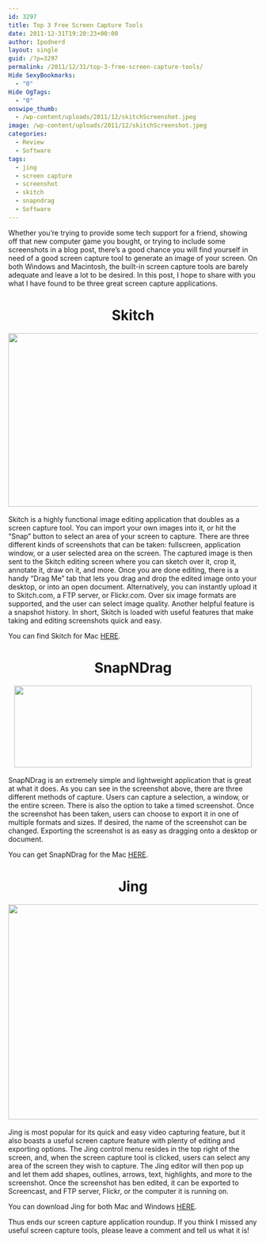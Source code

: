 ```yaml
---
id: 3297
title: Top 3 Free Screen Capture Tools
date: 2011-12-31T19:20:23+00:00
author: Ipodnerd
layout: single
guid: /?p=3297
permalink: /2011/12/31/top-3-free-screen-capture-tools/
Hide SexyBookmarks:
  - "0"
Hide OgTags:
  - "0"
onswipe_thumb:
  - /wp-content/uploads/2011/12/skitchScreenshot.jpeg
image: /wp-content/uploads/2011/12/skitchScreenshot.jpeg
categories:
  - Review
  - Software
tags:
  - jing
  - screen capture
  - screenshot
  - skitch
  - snapndrag
  - Software
---
```

Whether you&#8217;re trying to provide some tech support for a friend, showing off that new computer game you bought, or trying to include some screenshots in a blog post, there&#8217;s a good chance you will find yourself in need of a good screen capture tool to generate an image of your screen. On both Windows and Macintosh, the built-in screen capture tools are barely adequate and leave a lot to be desired. In this post, I hope to share with you what I have found to be three great screen capture applications.

<h1 style="text-align: center;">
  Skitch
</h1>

<p style="text-align: center;">
  <a href="/wp-content/uploads/2011/12/skitchScreenshot.jpeg"><img class="aligncenter size-full wp-image-3298" title="skitchScreenshot" src="/wp-content/uploads/2011/12/skitchScreenshot.jpeg" alt="" width="560" height="350" srcset="/wp-content/uploads/2011/12/skitchScreenshot.jpeg 800w, /wp-content/uploads/2011/12/skitchScreenshot-300x187.jpeg 300w, /wp-content/uploads/2011/12/skitchScreenshot-180x112.jpeg 180w, /wp-content/uploads/2011/12/skitchScreenshot-360x225.jpeg 360w, /wp-content/uploads/2011/12/skitchScreenshot-790x493.jpeg 790w" sizes="(max-width: 560px) 100vw, 560px" /></a>
</p>

<p style="text-align: left;">
  Skitch is a highly functional image editing application that doubles as a screen capture tool. You can import your own images into it, or hit the &#8220;Snap&#8221; button to select an area of your screen to capture. There are three different kinds of screenshots that can be taken: fullscreen, application window, or a user selected area on the screen. The captured image is then sent to the Skitch editing screen where you can sketch over it, crop it, annotate it, draw on it, and more. Once you are done editing, there is a handy &#8220;Drag Me&#8221; tab that lets you drag and drop the edited image onto your desktop, or into an open document. Alternatively, you can instantly upload it to Skitch.com, a FTP server, or Flickr.com. Over six image formats are supported, and the user can select image quality. Another helpful feature is a snapshot history. In short, Skitch is loaded with useful features that make taking and editing screenshots quick and easy.
</p>

<p style="text-align: left;">
  You can find Skitch for Mac <a href="http://skitch.com/" target="_blank">HERE</a>.
</p>

<h1 style="text-align: center;">
  SnapNDrag
</h1>

<p style="text-align: center;">
  <a href="/wp-content/uploads/2011/12/SnapNDrag.jpeg"><img class="aligncenter size-full wp-image-3302" title="SnapNDrag" src="/wp-content/uploads/2011/12/SnapNDrag.jpeg" alt="" width="480" height="165" srcset="/wp-content/uploads/2011/12/SnapNDrag.jpeg 480w, /wp-content/uploads/2011/12/SnapNDrag-300x103.jpeg 300w, /wp-content/uploads/2011/12/SnapNDrag-180x61.jpeg 180w, /wp-content/uploads/2011/12/SnapNDrag-360x123.jpeg 360w" sizes="(max-width: 480px) 100vw, 480px" /></a>
</p>

<p style="text-align: left;">
  SnapNDrag is an extremely simple and lightweight application that is great at what it does. As you can see in the screenshot above, there are three different methods of capture. Users can capture a selection, a window, or the entire screen. There is also the option to take a timed screenshot. Once the screenshot has been taken, users can choose to export it in one of multiple formats and sizes. If desired, the name of the screenshot can be changed. Exporting the screenshot is as easy as dragging onto a desktop or document.
</p>

<p style="text-align: left;">
  You can get SnapNDrag for the Mac <a href="http://www.yellowmug.com/snapndrag/" target="_blank">HERE</a>.
</p>

<h1 style="text-align: center;">
  Jing
</h1>

<p style="text-align: center;">
  <a href="/wp-content/uploads/2011/12/jing2.jpeg"><img class="aligncenter size-full wp-image-3303" title="jing2" src="/wp-content/uploads/2011/12/jing2.jpeg" alt="" width="558" height="434" srcset="/wp-content/uploads/2011/12/jing2.jpeg 620w, /wp-content/uploads/2011/12/jing2-300x233.jpeg 300w, /wp-content/uploads/2011/12/jing2-180x139.jpeg 180w, /wp-content/uploads/2011/12/jing2-360x279.jpeg 360w" sizes="(max-width: 558px) 100vw, 558px" /></a>
</p>

Jing is most popular for its quick and easy video capturing feature, but it also boasts a useful screen capture feature with plenty of editing and exporting options. The Jing control menu resides in the top right of the screen, and, when the screen capture tool is clicked, users can select any area of the screen they wish to capture. The Jing editor will then pop up and let them add shapes, outlines, arrows, text, highlights, and more to the screenshot. Once the screenshot has ben edited, it can be exported to Screencast, and FTP server, Flickr, or the computer it is running on.

You can download Jing for both Mac and Windows <a href="http://www.techsmith.com/download/jing/default.asp" target="_blank">HERE</a>.

Thus ends our screen capture application roundup. If you think I missed any useful screen capture tools, please leave a comment and tell us what it is!
